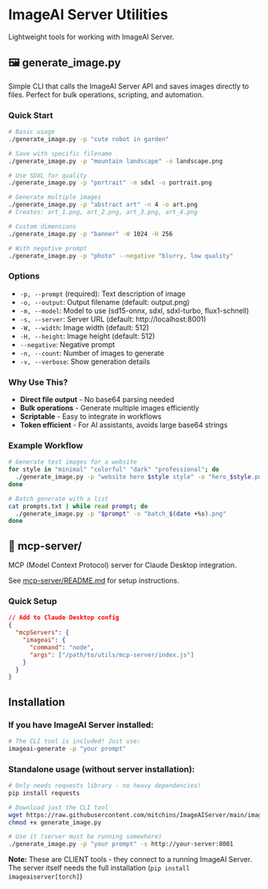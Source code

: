# ImageAI Server Utilities

Lightweight tools for working with ImageAI Server.

## 🖼️ generate_image.py

Simple CLI that calls the ImageAI Server API and saves images directly to files.
Perfect for bulk operations, scripting, and automation.

### Quick Start

```bash
# Basic usage
./generate_image.py -p "cute robot in garden"

# Save with specific filename
./generate_image.py -p "mountain landscape" -o landscape.png

# Use SDXL for quality
./generate_image.py -p "portrait" -m sdxl -o portrait.png

# Generate multiple images
./generate_image.py -p "abstract art" -n 4 -o art.png
# Creates: art_1.png, art_2.png, art_3.png, art_4.png

# Custom dimensions
./generate_image.py -p "banner" -W 1024 -H 256

# With negative prompt
./generate_image.py -p "photo" --negative "blurry, low quality"
```

### Options

- `-p, --prompt` (required): Text description of image
- `-o, --output`: Output filename (default: output.png)
- `-m, --model`: Model to use (sd15-onnx, sdxl, sdxl-turbo, flux1-schnell)
- `-s, --server`: Server URL (default: http://localhost:8001)
- `-W, --width`: Image width (default: 512)
- `-H, --height`: Image height (default: 512)
- `--negative`: Negative prompt
- `-n, --count`: Number of images to generate
- `-v, --verbose`: Show generation details

### Why Use This?

- **Direct file output** - No base64 parsing needed
- **Bulk operations** - Generate multiple images efficiently
- **Scriptable** - Easy to integrate in workflows
- **Token efficient** - For AI assistants, avoids large base64 strings

### Example Workflow

```bash
# Generate test images for a website
for style in "minimal" "colorful" "dark" "professional"; do
  ./generate_image.py -p "website hero $style style" -o "hero_$style.png"
done

# Batch generate with a list
cat prompts.txt | while read prompt; do
  ./generate_image.py -p "$prompt" -o "batch_$(date +%s).png"
done
```

## 🤖 mcp-server/

MCP (Model Context Protocol) server for Claude Desktop integration.

See [mcp-server/README.md](mcp-server/README.md) for setup instructions.

### Quick Setup

```json
// Add to Claude Desktop config
{
  "mcpServers": {
    "imageai": {
      "command": "node",
      "args": ["/path/to/utils/mcp-server/index.js"]
    }
  }
}
```

## Installation

### If you have ImageAI Server installed:
```bash
# The CLI tool is included! Just use:
imageai-generate -p "your prompt"
```

### Standalone usage (without server installation):
```bash
# Only needs requests library - no heavy dependencies!
pip install requests

# Download just the CLI tool
wget https://raw.githubusercontent.com/mitchins/ImageAIServer/main/imageai_server/utils/generate_image.py
chmod +x generate_image.py

# Use it (server must be running somewhere)
./generate_image.py -p "your prompt" -s http://your-server:8001
```

**Note:** These are CLIENT tools - they connect to a running ImageAI Server.
The server itself needs the full installation (`pip install imageaiserver[torch]`)